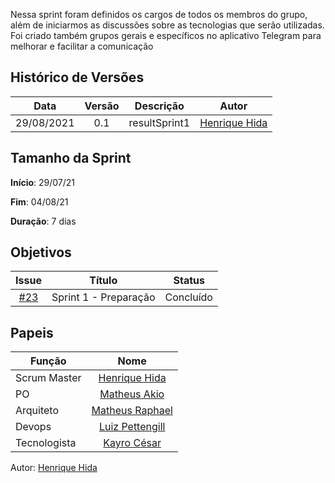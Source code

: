﻿---
layout: page_slowbrows
tag: slowbrows
---

Nessa sprint foram definidos os cargos de todos os membros do grupo, além de iniciarmos as discussões sobre as tecnologias que serão utilizadas. Foi criado também grupos gerais e específicos no aplicativo Telegram para melhorar e facilitar a comunicação 

## Histórico de Versões

| Data       | Versão | Descrição                      | Autor             |
| :--------: | :----: | :----------:                   | :---------------: |
| 29/08/2021 |    0.1   | resultSprint1 | [Henrique Hida](https://github.com/HenriqueHida)|

## Tamanho da Sprint

**Início**: 29/07/21

**Fim**: 04/08/21

**Duração**: 7 dias

## Objetivos

| Issue |            Título            |       Status     | 
|:-------:|:----------------------------:|:-----------------------------:|
| [#23](https://github.com/fga-eps-mds/2021-1-Bot/issues/23) | Sprint 1 - Preparação | Concluído

## Papeis

|      Função      |            Nome            |
|------------------|:--------------------------:|
| Scrum Master | [Henrique Hida](https://github.com/HenriqueHida) |
| PO | [Matheus Akio](https://github.com/matheusakio) |
| Arquiteto | [Matheus Raphael](https://github.com/matheusrazor) |
| Devops | [Luiz Pettengill](https://github.com/LuizPettengill) |
| Tecnologista | [Kayro César](https://github.com/kayrocesar)

Autor: [Henrique Hida](https://github.com/HenriqueHida)
